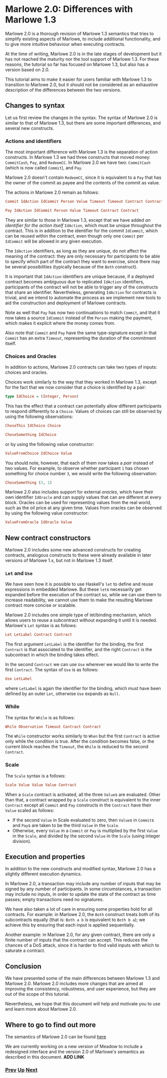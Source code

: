 # Marlowe 2.0: Differences with Marlowe 1.3

Marlowe 2.0 is a thorough revision of Marlowe 1.3 semantics that tries to simplify existing aspects of Marlowe, to include additional functionality, and to give more intuitive behaviour when executing contracts.

At the time of writing, Marlowe 2.0 is in the late stages of development but it has not reached the maturity nor the tool support of Marlowe 1.3. For these reasons, the tutorial so far has focused on Marlowe 1.3, but also has a version based on 2.0.

This tutorial aims to make it easier for users familiar with Marlowe 1.3 to transition to Marlowe 2.0, but it should not be considered as an exhaustive description of the differences between the two versions.

## Changes to syntax

Let us first review the changes in the syntax. The syntax of Marlowe 2.0 is similar to that of Marlowe 1.3, but there are some important differences, and several new constructs.

### Actions and identifiers

The most important difference with Marlowe 1.3 is the separation of action constructs. In Marlowe 1.3 we had three constructs that moved money: `CommitCash`, `Pay`, and `RedeemCC`.
In Marlowe 2.0 we have two: `CommitCash` (which is now called `Commit`), and `Pay`.

Marlowe 2.0 doesn't contain `RedeemCC`, since it is equivalent to a `Pay` that has the owner of the commit as payee and the contents of the commit as value.

The actions in Marlowe 2.0 remain as follows:

```haskell
Commit IdAction IdCommit Person Value Timeout Timeout Contract Contract

Pay IdAction IdCommit Person Value Timeout Contract Contract
```

They are similar to those in Marlowe 1.3, except that we have added _an identifier for the action itself_ `IdAction`, which must be unique throughout the contract. This is in addition to the identifier for the commit `IdCommit`, which can be reused within the contract, even though only one `Commit` per `IdCommit` will be allowed in any given execution.

The `IdAction` identifiers, as long as they are unique, do not affect the meaning of the contract: they are only necessary for participants to be able to specify which part of the contract they want to exercise, since there may be several possibilities (typically because of the  `Both` construct). 

It is important that `IdAction` identifiers are unique because, if a deployed contract becomes ambiguous due to replicated `IdAction` identifiers, participants of the contract will not be able to trigger any of the constructs that share an identifier.
Nevertheless, generating `IdAction` for contracts is trivial, and we intend to automate the process as we implement new tools to aid the construction and deployment of Marlowe contracts.

Note as well that `Pay` has now two continuations to match `Commit`, and that it now takes a source `IdCommit` instead of the `Person` making the payment, which makes it explicit where the money comes from. 

Also note that `Commit` and `Pay` have the same type-signature except in that `Commit` has an extra `Timeout`, representing the duration of the commitment itself.

### Choices and Oracles

In addition to actions, Marlowe 2.0 contracts can take two types of inputs: choices and oracles.

Choices work similarly to the way that they worked in Marlowe 1.3, except for the fact that we now consider that a choice is identified by a pair:

```haskell
type IdChoice = (Integer, Person)
```

This has the effect that a contract can potentially allow different participants to respond differently to a `Choice`.
Values of choices can still be observed by using the following observations:

```haskell
ChoseThis IdChoice Choice

ChoseSomething IdChoice
```

or by using the following value constructor:

```haskell
ValueFromChoice IdChoice Value
```

You should note, however, that each of them now takes a _pair_ instead of two values. For example, to observe whether participant `1` has chosen something for choice number `3`, we would write the following observation:

```haskell
ChoseSomething (3, 1)
```

Marlowe 2.0 also includes support for external _oracles_, which have their own identifier `IdOracle` and can supply values that can are different at every block. Oracles can be used for representing values from the real world, such as the oil price at any given time.
Values from oracles can be observed by using the following value constructor:

```haskell
ValueFromOracle IdOracle Value
```

## New contract constructors

Marlowe 2.0 includes some new advanced constructs for creating contracts, analogous constructs to these were already available in  later versions of Marlowe 1.x, but not in Marlowe 1.3 itself.

### `Let` and `Use`

We have seen how it is possible to use Haskell's `let` to define and reuse expressions in embedded Marlowe. But these `let`s necessarily get expanded before the execution of the contract so, while we can use them to increase readability, we cannot use them to make the resulting Marlowe contract more concise or scalable.

Marlowe 2.0 includes one simple type of let/binding mechanism, which allows users to reuse a subcontract without expanding it until it is needed. 
Marlowe's `Let` syntax is as follows:

```haskell
Let LetLabel Contract Contract
```
The first argument `LetLabel` is the identifier for the binding, the first `Contract` is that associated to the identifier, and the right `Contract` is the subcontract in which the binding takes effect.

In the second `Contract` we can use `Use` wherever we would like to write the first `Contract`. The syntax of `Use` is as follows:

```haskell
Use LetLabel
```

where `LetLabel` is again the identifier for the binding, which must have been defined by an outer `Let`, otherwise `Use` expands as `Null`.

### While

The syntax for `While` is as follows:

```haskell
While Observation Timeout Contract Contract
```

The `While` constructor works similarly to `When` but the first `Contract` is active only while the condition is true. After the condition becomes false, or the current block reaches the `Timeout`, the `While` is reduced to the second `Contract`.

### Scale

The `Scale` syntax is a follows:

```haskell
Scale Value Value Value Contract
```

When a `Scale` contract is activated, all the three `Value`s are evaluated. Other than that, a contract wrapped by a `Scale` construct is equivalent to the inner `Contract` except all `Commit` and `Pay` constructs in the `Contract` have their `Value` scaled as follows:

- If the second `Value` in Scale evaluated to zero, then `Value`s in `Commit`s and `Pay`s are taken to be the third `Value` in the `Scale`.
- Otherwise, every `Value` in a `Commit` or `Pay` is multiplied by the first `Value` in the `Scale`, and divided by the second `Value` in the `Scale` (using integer division).

## Execution and properties

In addition to the new constructs and modified syntax, Marlowe 2.0 has a slightly different execution dynamics.

In Marlowe 2.0, a transaction may include any number of inputs that may be signed by any number of participants. In some circumstances, a transaction may include no inputs, in order to update the state of the contract as time passes; empty transactions need no signatures.

We have also taken a lot of care in ensuring some properties hold for all contracts. For example: in Marlowe 2.0, the `Both` construct treats both of its subcontracts equally (that is: `Both a b` is equivalent to `Both b a`); we achieve this by ensuring that each input is applied sequentially.

Another example: in Marlowe 2.0, for any given contract, there are only a finite number of inputs that the contract can accept. This reduces the chances of a DoS attack, since it is harder to find valid inputs with which to saturate a contract.

## Conclusion

We have presented some of the main differences between Marlowe 1.3 and Marlowe 2.0. Marlowe 2.0 includes more changes that are  aimed at improving the consistency, robustness, and user experience, but they are out of the scope of this tutorial.

Nevertheless, we hope that this document will help and motivate you to use and learn more about Marlowe 2.0.

## Where to go to find out more

The semantics of Marlowe 2.0 can be found [here](https://github.com/input-output-hk/marlowe/blob/v1.3/src/Semantics.hs)

We are currently working on a new version of Meadow to include a redesigned interface and the version 2.0 of Marlowe's semantics as described in this document. **ADD LINK**

### [Prev](./marlowe-plutus.md) [Up](./README.md) [Next]()
